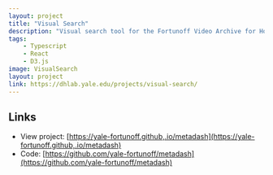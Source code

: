```yaml
---
layout: project
title: "Visual Search"
description: "Visual search tool for the Fortunoff Video Archive for Holocaust Testimonies at Yale University"
tags: 
    - Typescript
    - React
    - D3.js
image: VisualSearch
layout: project
link: https://dhlab.yale.edu/projects/visual-search/
---
```


## Links

* View project: [https://yale-fortunoff.github,.io/metadash](https://yale-fortunoff.github,.io/metadash)
* Code: [https://github.com/yale-fortunoff/metadash](https://github.com/yale-fortunoff/metadash)
